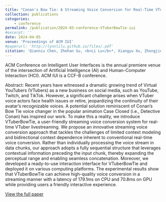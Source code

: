 ```yaml
---
title: "Conan's Bow Tie: A Streaming Voice Conversion for Real-Time VTuber Livestreaming"
collection: publications
catogories: 
    - conference
permalink: /publication/2024-03-conference-VTuberBowTie-iui
#excerpt: ''
date: 2024-04-05
venue: 'Proceedings of ACM IUI'
#paperurl: 'http://lynnlilu.github.io/files/.pdf'
citation: 'Qianniu Chen, Zhehan Gu, <b>Li Lu</b>*, Xiangyu Xu, Zhongjie Ba, Feng Lin, Zhenguang Liu, Kui Ren. &quot;Conan&#39;s Bow Tie: A Streaming Voice Conversion for Real-Time VTuber Livestreaming.&quot; <i>Proceedings of ACM IUI</i>. Greenville, SC, USA. pp. 35-50. 2024. doi: 10.1145/3640543.3645146.'
---
```


ACM Conference on Intelligent User Interfaces is the annual premiere venue of the intersection of Artificial Intelligence (AI) and Human-Computer Interaction (HCI). ACM IUI is a CCF-B conference.

Abstract: Recent years have witnessed a dramatic growing trend of Virtual YouTubers (VTubers) as a new business on social media, such as YouTube, Twitch, and TikTok. However, a significant challenge arises when VTuber voice actors face health issues or retire, jeopardizing the continuity of their avatar’s recognizable voices. A potential solution reminiscent of Conan’s Bow Tie voice changer in the popular animation Case Closed (i.e., Detective Conan) has inspired our work. To make this a reality, we introduce VTuberBowTie, a user-friendly streaming voice conversion system for real-time VTuber livestreaming. We propose an innovative streaming voice conversion approach that tackles the challenges of limited context modeling and bidirectional context dependence inherent to conventional real-time voice conversion. Rather than individually processing the voice stream in data chunks, our approach adopts a fully sequential structure that leverages contextual information preceding the input chunk, thereby expanding the perceptual range and enabling seamless concatenation. Moreover, we developed a ready-to-use interaction interface for VTuberBowTie and deployed it on various computing platforms. The experimental results show that VTuberBowTie can achieve high-quality voice conversion in a streaming manner with a latency of 179.1ms on CPU and 70.8ms on GPU while providing users a friendly interactive experience.

[View the full paper](https://www.doi.org/10.1145/3640543.3645146)
